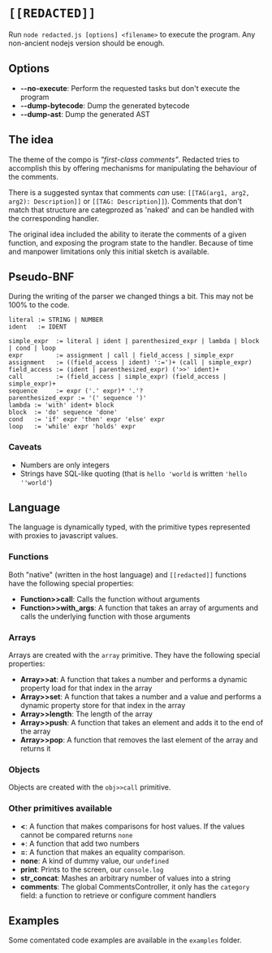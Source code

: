 # `[[REDACTED]]`

Run `node redacted.js [options] <filename>` to execute the program. Any non-ancient
nodejs version should be enough.

## Options

* **--no-execute**: Perform the requested tasks but don't execute the program
* **--dump-bytecode**: Dump the generated bytecode
* **--dump-ast**: Dump the generated AST

## The idea

The theme of the compo is _"first-class comments"_. Redacted tries to accomplish
this by offering mechanisms for manipulating the behaviour of the comments.

There is a suggested syntax that comments _can_ use: `[[TAG(arg1, arg2, arg2): Description]]`
or `[[TAG: Description]]`). Comments that don't match that structure are
categprozed as 'naked' and can be handled with the corresponding handler.

The original idea included the ability to iterate the comments of a given
function, and exposing the program state to the handler. Because of time and
manpower limitations only this initial sketch is available.

## Pseudo-BNF

During the writing of the parser we changed things a bit. This may not be 100%
to the code.

```
literal := STRING | NUMBER
ident   := IDENT

simple_expr  := literal | ident | parenthesized_expr | lambda | block | cond | loop
expr         := assignment | call | field_access | simple_expr
assignment   := ((field_access | ident) ':=')+ (call | simple_expr)
field_access := (ident | parenthesized_expr) ('>>' ident)+
call         := (field_access | simple_expr) (field_access | simple_expr)+
sequence     := expr ('.' expr)* '.'?
parenthesized_expr := '(' sequence ')'
lambda := 'with' ident+ block
block  := 'do' sequence 'done'
cond   := 'if' expr 'then' expr 'else' expr
loop   := 'while' expr 'holds' expr
```

### Caveats

* Numbers are only integers
* Strings have SQL-like quoting (that is `hello 'world` is written `'hello ''world'`)

## Language

The language is dynamically typed, with the primitive types represented with
proxies to javascript values.

### Functions

Both "native" (written in the host language) and `[[redacted]]` functions have
the following special properties:

* **Function>>call**: Calls the function without arguments
* **Function>>with_args**: A function that takes an array of arguments and
  calls the underlying function with those arguments

### Arrays

Arrays are created with the `array` primitive. They have the following special
properties:

* **Array>>at**: A function that takes a number and performs a dynamic property
  load for that index in the array
* **Array>>set**: A function that takes a number and a value and performs a
  dynamic property store for that index in the array
* **Array>>length**: The length of the array
* **Array>>push**: A function that takes an element and adds it to the end of
  the array
* **Array>>pop**: A function that removes the last element of the array and
  returns it

### Objects

Objects are created with the `obj>>call` primitive.

### Other primitives available

* **<**: A function that makes comparisons for host values. If the values
  cannot be compared returns `none`
* **+**: A function that add two numbers
* **=**: A function that makes an equality comparison.
* **none**: A kind of dummy value, our `undefined`
* **print**: Prints to the screen, our `console.log`
* **str_concat**: Mashes an arbitrary number of values into a string
* **comments**: The global CommentsController, it only has the `category`
  field: a function to retrieve or configure comment handlers

## Examples

Some comentated code examples are available in the `examples` folder.
